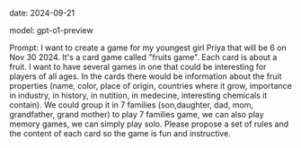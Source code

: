 date: 2024-09-21
 
model: gpt-o1-preview

Prompt: I want to create a game for my youngest girl Priya that will be 6 on Nov 30 2024. It's a card game called "fruits game". Each card is about a fruit. I want to have several games in one that could be interesting for players of all ages. In the cards there would be information about the fruit properties (name, color, place of origin, countries where it grow, importance in industry, in history, in nutition, in medecine, interesting chemicals it contain). We could group it in 7 families (son,daughter, dad, mom, grandfather, grand mother) to play 7 families game, we can also play memory games, we can simply play solo. Please propose a set of rules and the content of each card so the game is fun and instructive.
